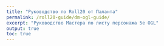 ```yaml
---
title: "Руководство по Roll20 от Паланта"
permalink: /roll20-guide/dm-ogl-guide/
excerpt: "Руководство Мастера по листу персонажа 5e OGL"
output: true
toc: true
---
```

